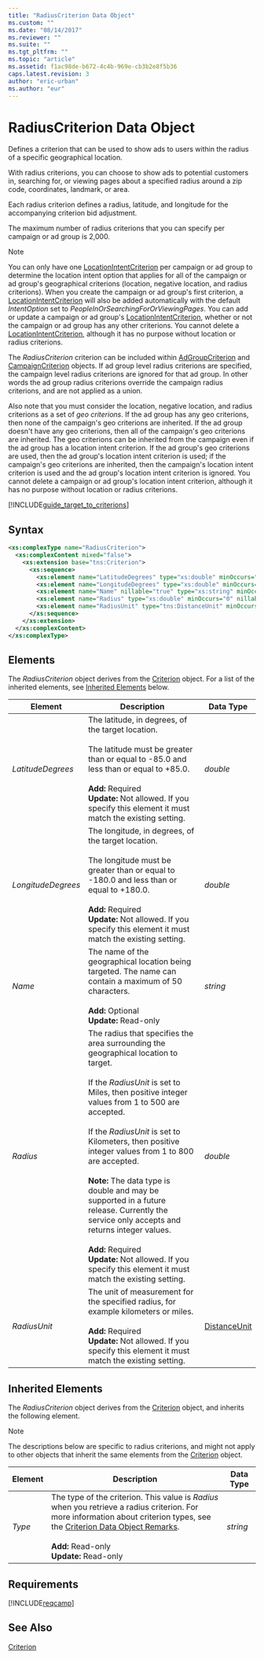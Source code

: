 ```yaml
---
title: "RadiusCriterion Data Object"
ms.custom: ""
ms.date: "08/14/2017"
ms.reviewer: ""
ms.suite: ""
ms.tgt_pltfrm: ""
ms.topic: "article"
ms.assetid: f1ac98de-b672-4c4b-969e-cb3b2e8f5b36
caps.latest.revision: 3
author: "eric-urban"
ms.author: "eur"
---
```

# RadiusCriterion Data Object
Defines a criterion that can be used to show ads to users within the radius of a specific geographical location.

With radius criterions, you can choose to show ads to potential customers in, searching for, or viewing pages about a specified radius around a zip code, coordinates, landmark, or area.

Each radius criterion defines a radius, latitude, and longitude for the accompanying criterion bid adjustment. 

The maximum number of radius criterions that you can specify per campaign or ad group is 2,000.

> [!NOTE]
> You can only have one [LocationIntentCriterion](../campaign-api/locationintentcriterion-data-object.md) per campaign or ad group to determine the location intent option that applies for all of the campaign or ad group's geographical criterions (location, negative location, and radius criterions). When you create the campaign or ad group's first criterion, a [LocationIntentCriterion](../campaign-api/locationintentcriterion-data-object.md) will also be added automatically with the default *IntentOption* set to *PeopleInOrSearchingForOrViewingPages*. You can add or update a campaign or ad group's [LocationIntentCriterion](../campaign-api/locationintentcriterion-data-object.md), whether or not the campaign or ad group has any other criterions. You cannot delete a [LocationIntentCriterion](../campaign-api/locationintentcriterion-data-object.md), although it has no purpose without location or radius criterions. 

The *RadiusCriterion* criterion can be included within [AdGroupCriterion](../campaign-api/adgroupcriterion-data-object.md) and [CampaignCriterion](../campaign-api/campaigncriterion-data-object.md) objects. If ad group level radius criterions are specified, the campaign level radius criterions are ignored for that ad group. In other words the ad group radius criterions override the campaign radius criterions, and are not applied as a union.  

Also note that you must consider the location, negative location, and radius criterions as a set of *geo criterions*. If the ad group has any geo criterions, then none of the campaign's geo criterions are inherited. If the ad group doesn't have any geo criterions, then all of the campaign's geo criterions are inherited. The geo criterions can be inherited from the campaign even if the ad group has a location intent criterion. If the ad group's geo criterions are used, then the ad group's location intent criterion is used; if the campaign's geo criterions are inherited, then the campaign's location intent criterion is used and the ad group's location intent criterion is ignored. You cannot delete a campaign or ad group's location intent criterion, although it has no purpose without location or radius criterions. 

[!INCLUDE[guide_target_to_criterions](../campaign-api/includes/guide-target-to-criterions.md)]

## Syntax

```xml
<xs:complexType name="RadiusCriterion">
  <xs:complexContent mixed="false">
    <xs:extension base="tns:Criterion">
      <xs:sequence>
        <xs:element name="LatitudeDegrees" type="xs:double" minOccurs="0" nillable="true"/>
        <xs:element name="LongitudeDegrees" type="xs:double" minOccurs="0" nillable="true"/>
        <xs:element name="Name" nillable="true" type="xs:string" minOccurs="0" nillable="true"/>
        <xs:element name="Radius" type="xs:double" minOccurs="0" nillable="true"/>
        <xs:element name="RadiusUnit" type="tns:DistanceUnit" minOccurs="0" nillable="true"/>
      </xs:sequence>
    </xs:extension>
  </xs:complexContent>
</xs:complexType>
```

## <a name="Elements"></a>Elements
The *RadiusCriterion* object derives from the [Criterion](../campaign-api/criterion-data-object.md) object. For a list of the inherited elements, see [Inherited Elements](#inheritedelements) below.

|Element|Description|Data Type|
|-----------|---------------|-------------|
|*LatitudeDegrees*|The latitude, in degrees, of the target location.<br /><br />The latitude must be greater than or equal to -85.0 and less than or equal to +85.0.<br/><br/>**Add:** Required<br/>**Update:** Not allowed. If you specify this element it must match the existing setting.|*double*|
|*LongitudeDegrees*|The longitude, in degrees, of the target location.<br /><br />The longitude must be greater than or equal to -180.0 and less than or equal to +180.0.<br/><br/>**Add:** Required<br/>**Update:** Not allowed. If you specify this element it must match the existing setting.|*double*|
|*Name*|The name of the geographical location being targeted. The name can contain a maximum of 50 characters.<br/><br/>**Add:** Optional<br/>**Update:** Read-only|*string*|
|*Radius*|The radius that specifies the area surrounding the geographical location to target.<br /><br />If the *RadiusUnit* is set to Miles, then positive integer values from 1 to 500 are accepted.<br /><br />If the *RadiusUnit* is set to Kilometers, then positive integer values from 1 to 800 are accepted.<br /><br />**Note:** The data type is double and may be supported in a future release. Currently the service only accepts and returns integer values.<br/><br/>**Add:** Required<br/>**Update:** Not allowed. If you specify this element it must match the existing setting.|*double*|
|*RadiusUnit*|The unit of measurement for the specified radius, for example kilometers or miles.<br/><br/>**Add:** Required<br/>**Update:** Not allowed. If you specify this element it must match the existing setting.|[DistanceUnit](../campaign-api/distanceunit-value-set.md)|

## <a name="InheritedElements"></a>Inherited Elements
The *RadiusCriterion* object derives from the [Criterion](../campaign-api/criterion-data-object.md) object, and inherits the following element. 

> [!NOTE]
> The descriptions below are specific to radius criterions, and might not apply to other objects that inherit the same elements from the [Criterion](../campaign-api/criterion-data-object.md) object.

|Element|Description|Data Type|
|-----------|---------------|-------------|
|*Type*|The type of the criterion. This value is *Radius* when you retrieve a radius criterion. For more information about criterion types, see the [Criterion Data Object Remarks](../campaign-api/criterion-data-object.md#remarks).<br/><br/>**Add:** Read-only<br/>**Update:** Read-only|*string*|

## Requirements
[!INCLUDE[reqcamp](../campaign-api/includes/reqcamp.md)]

## See Also
[Criterion](../campaign-api/criterion-data-object.md)  
